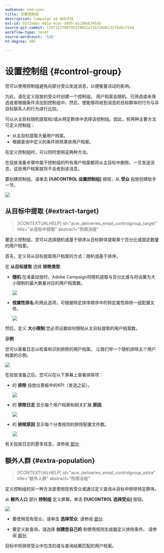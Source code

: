 ```yaml
---
audience: end-user
title: 设置控制组
description: Campaign v8 Web文档
exl-id: 02f3adec-681a-4cec-a895-41c80eb345db
source-git-commit: 1157113798f95329651e71b726d6132f9d8c7544
workflow-type: tm+mt
source-wordcount: '526'
ht-degree: 40%

---
```


# 设置控制组 {#control-group}

您可以使用控制组避免向部分受众发送消息，以便衡量活动的影响。

为此，请在定义投放的受众时创建一个控制组。 用户档案会随机、已筛选或未筛选或者根据条件添加到控制组中。然后，便能够将收到消息的目标群体的行为与非目标联系人的行为进行比较。

可以从主目标随机提取和/或从特定群体中选择该控制组。因此，有两种主要方法可定义控制组：

* 从主目标提取大量用户档案。
* 根据查询中定义的条件排除某些用户档案。

在定义控制组时，可以同时使用这两种方法。

在投放准备步骤中属于控制组的所有用户档案都将从主目标中删除。一旦发送消息，这些用户档案就将不会收到该消息。

要创建控制组，请单击 **[!UICONTROL 设置控制组]** 按钮，从 **受众** 投放创建助手一节。

![](assets/control-group1.png)

## 从目标中提取 {#extract-target}

>[!CONTEXTUALHELP]
>id="acw_deliveries_email_controlgroup_target"
>title="从目标中提取"
>abstract="热障涂层"

要定义控制组，您可以选择随机或基于排序从目标群体提取某个百分比或固定数量的用户档案。

首先，定义将从目标提取用户档案的方式：随机或基于排序。

在 **从目标提取** 选择 **排除类型**:

* **随机**:在准备投放时，Adobe Campaign将随机提取与百分比或与将设置为大小限制的最大数量对应的用户档案数。

   ![](assets/control-group.png)

* **按属性排名**:利用此选项，可根据特定排序顺序中的特定属性排除一组配置文件。

   ![](assets/control-group2.png)

然后，定义 **大小限制**:您必须设置如何限制从主目标提取的用户档案数。

**示例**

您可以查看日志以检查和识别排除的用户档案。 让我们举一个随机排除五个用户档案的示例。

![](assets/control-group4.png)

在投放准备之后，您可以在以下屏幕上查看排除项：

* 的 **排除** 投放仪表板中的KPI（发送之前）。

   ![](assets/control-group5.png)

* 的 **排除日志** 显示每个用户档案和相关扩展 **原因**.

   ![](assets/control-group6.png)

* 的 **排除原因** 显示每个分类规则的排除配置文件数。

   ![](assets/control-group7.png)

有关投放日志的更多信息，请参阅 [部分](../monitor/delivery-logs.md).

## 额外人群 {#extra-population}

>[!CONTEXTUALHELP]
>id="acw_deliveries_email_controlgroup_extra"
>title="额外人群"
>abstract="热障涂层"

定义控制组的另一种方法是使用现有受众或通过定义查询从目标中排除特定群体。

从 **额外人口** 部分 **控制组** 定义屏幕，单击 **[!UICONTROL 选择受众]** 按钮。

![](assets/control-group3.png)

* 要使用现有受众，请单击 **选择受众**. 请参阅 [部分](add-audience.md).

* 要定义新查询，请选择 **创建您自己的** 和使用规则生成器定义排除条件。 请参阅 [部分](segment-builder.md).

目标中将排除受众中包含的或与查询结果匹配的用户档案。